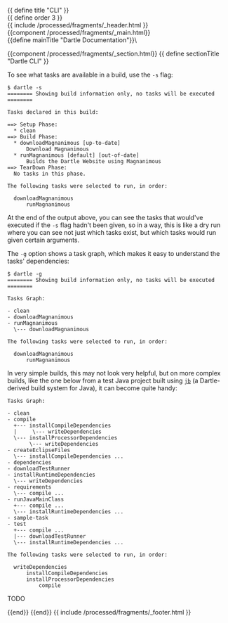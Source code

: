 {{ define title "CLI" }}\
{{ define order 3 }}\
{{ include /processed/fragments/_header.html }}\
{{component /processed/fragments/_main.html}}\
{{define mainTitle "Dartle Documentation"}}\

{{component /processed/fragments/_section.html}}
{{ define sectionTitle "Dartle CLI" }}

To see what tasks are available in a build, use the `-s` flag:

```shell
$ dartle -s
======== Showing build information only, no tasks will be executed ========

Tasks declared in this build:

==> Setup Phase:
  * clean
==> Build Phase:
  * downloadMagnanimous [up-to-date]
      Download Magnanimous
  * runMagnanimous [default] [out-of-date]
      Builds the Dartle Website using Magnanimous
==> TearDown Phase:
  No tasks in this phase.

The following tasks were selected to run, in order:

  downloadMagnanimous
      runMagnanimous
```

At the end of the output above, you can see the tasks that would've executed if the `-s` flag hadn't been given, so in a
way, this is like a dry run where you can see not just which tasks exist, but which tasks would run given certain arguments.

The `-g` option shows a task graph, which makes it easy to understand the tasks' dependencies:

```shell
$ dartle -g
======== Showing build information only, no tasks will be executed ========

Tasks Graph:

- clean
- downloadMagnanimous
- runMagnanimous
  \--- downloadMagnanimous

The following tasks were selected to run, in order:

  downloadMagnanimous
      runMagnanimous
```

In very simple builds, this may not look very helpful, but on more complex builds, like the one below from a test Java project
built using [`jb`](https://github.com/renatoathaydes/jb) (a Dartle-derived build system for Java), it can become quite handy:

```shell
Tasks Graph:

- clean
- compile
  +--- installCompileDependencies
  |     \--- writeDependencies
  \--- installProcessorDependencies
       \--- writeDependencies
- createEclipseFiles
  \--- installCompileDependencies ...
- dependencies
- downloadTestRunner
- installRuntimeDependencies
  \--- writeDependencies
- requirements
  \--- compile ...
- runJavaMainClass
  +--- compile ...
  \--- installRuntimeDependencies ...
- sample-task
- test
  +--- compile ...
  |--- downloadTestRunner
  \--- installRuntimeDependencies ...

The following tasks were selected to run, in order:

  writeDependencies
      installCompileDependencies
      installProcessorDependencies
          compile
```


TODO

{{end}}
{{end}}
{{ include /processed/fragments/_footer.html }}
